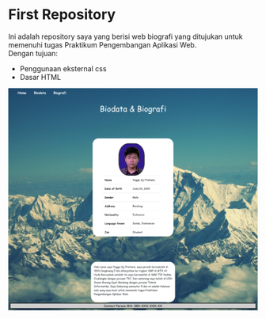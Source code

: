 # First Repository

Ini adalah repository saya yang berisi web biografi yang ditujukan untuk memenuhi tugas Praktikum Pengembangan Aplikasi Web.  
Dengan tujuan:
- Penggunaan eksternal css
- Dasar HTML

![Foto](localhost.png)
